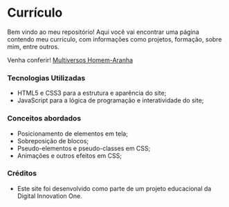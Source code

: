 
# Currículo

Bem vindo ao meu repositório! Aqui você vai encontrar uma página contendo meu currículo, com informações como projetos, formação, sobre mim, entre outros.


Venha conferir! [Multiversos Homem-Aranha](https://douglas-oc.github.io/) 

### Tecnologias Utilizadas 

- HTML5 e CSS3 para a estrutura e aparência do site;
- JavaScript para a lógica de programação e interatividade do site;

### Conceitos abordados

- Posicionamento de elementos em tela;
- Sobreposição de blocos;
- Pseudo-elementos e pseudo-classes em CSS;
- Animações e outros efeitos em CSS;

### Créditos 

- Este site foi desenvolvido como parte de um projeto educacional da Digital Innovation One. 
